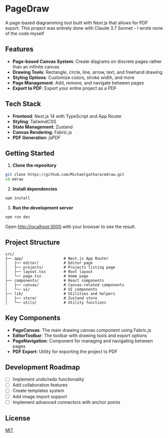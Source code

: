 # PageDraw

A page-based diagramming tool built with Next.js that allows for PDF export. This project was entirely done with Claude 3.7 Sonnet - I wrote none of the code myself

## Features

- **Page-based Canvas System**: Create diagrams on discrete pages rather than an infinite canvas
- **Drawing Tools**: Rectangle, circle, line, arrow, text, and freehand drawing
- **Styling Options**: Customize colors, stroke width, and more
- **Page Management**: Add, remove, and navigate between pages
- **Export to PDF**: Export your entire project as a PDF

## Tech Stack

- **Frontend**: Next.js 14 with TypeScript and App Router
- **Styling**: TailwindCSS
- **State Management**: Zustand
- **Canvas Rendering**: Fabric.js
- **PDF Generation**: jsPDF

## Getting Started

1. **Clone the repository**

```bash
git clone https://github.com/Michaelgathara/mdraw.git
cd mdraw
```

2. **Install dependencies**

```bash
npm install
```

3. **Run the development server**

```bash
npm run dev
```

Open [http://localhost:3000](http://localhost:3000) with your browser to see the result.

## Project Structure

```
src/
├── app/                  # Next.js App Router
│   ├── editor/           # Editor page
│   ├── projects/         # Projects listing page
│   ├── layout.tsx        # Root layout
│   └── page.tsx          # Home page
├── components/           # React components
│   ├── canvas/           # Canvas-related components
│   └── ui/               # UI components
├── lib/                  # Utilities and helpers
│   ├── store/            # Zustand store
│   └── utils/            # Utility functions
```

## Key Components

- **PageCanvas**: The main drawing canvas component using Fabric.js
- **EditorToolbar**: The toolbar with drawing tools and export options
- **PageNavigation**: Component for managing and navigating between pages
- **PDF Export**: Utility for exporting the project to PDF

## Development Roadmap

- [ ] Implement undo/redo functionality
- [ ] Add collaboration features
- [ ] Create templates system
- [ ] Add image import support
- [ ] Implement advanced connectors with anchor points

## License

[MIT](https://choosealicense.com/licenses/mit/)